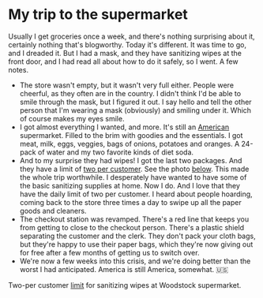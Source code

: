 # My trip to the supermarket
Usually I get groceries once a week, and there's nothing surprising about it, certainly nothing that's blogworthy. Today it's different. It was time to go, and I dreaded it. But I had a mask, and they have sanitizing wipes at the front door, and I had read all about how to do it safely, so I went. A few notes. 
* The store wasn't empty, but it wasn't very full either. People were cheerful, as they often are in the country. I didn't think I'd be able to smile through the mask, but I figured it out. I say hello and tell the other person that I'm wearing a mask (obviously) and smiling under it. Which of course makes my eyes smile. 
* I got almost everything I wanted, and more. It's still an <a href="https://en.wikipedia.org/wiki/First_World">American</a> supermarket. Filled to the brim with goodies and the essentials. I got meat, milk, eggs, veggies, bags of onions, potatoes and oranges. A 24-pack of water and my two favorite kinds of diet soda. 
* And to my surprise they had wipes! I got the last two packages. And they have a limit of <a href="http://scripting.com/images/2020/03/31/announcement.png">two per customer</a>. See the photo <a href="http://scripting.com/2020/03/31/152954.html?title=myTripToTheSupermarket#a155305">below</a>. This made the whole trip worthwhile. I desperately have wanted to have some of the basic sanitizing supplies at home. Now I do. And I love that they have the daily limit of two per customer. I heard about people hoarding, coming back to the store three times a day to swipe up all the paper goods and cleaners. 
* The checkout station was revamped. There's a red line that keeps you from getting to close to the checkout person. There's a plastic shield separating the customer and the clerk. They don't pack your cloth bags, but they're happy to use their paper bags, which they're now giving out for free after a few months of getting us to switch over. 
* We're now a few weeks into this crisis, and we're doing better than the worst I had anticipated. America is still America, somewhat. 🇺🇸

Two-per customer <a href="http://scripting.com/images/2020/03/31/announcement.png">limit</a> for sanitizing wipes at Woodstock supermarket.

